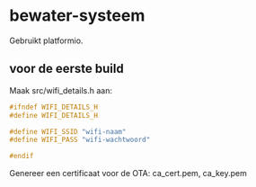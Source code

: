 # bewater-systeem

Gebruikt platformio.

## voor de eerste build

Maak src/wifi_details.h aan:
```c
#ifndef WIFI_DETAILS_H
#define WIFI_DETAILS_H

#define WIFI_SSID "wifi-naam"
#define WIFI_PASS "wifi-wachtwoord"

#endif
```

Genereer een certificaat voor de OTA:
ca_cert.pem, ca_key.pem

